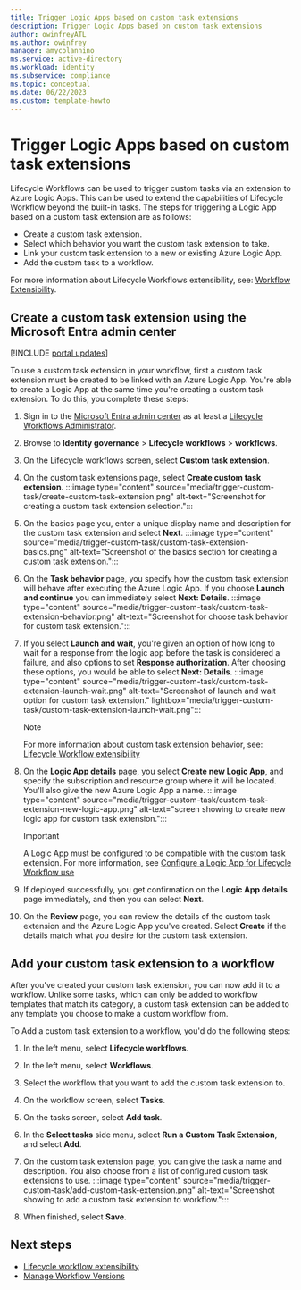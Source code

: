 ```yaml
---
title: Trigger Logic Apps based on custom task extensions
description: Trigger Logic Apps based on custom task extensions
author: owinfreyATL
ms.author: owinfrey
manager: amycolannino
ms.service: active-directory
ms.workload: identity
ms.subservice: compliance
ms.topic: conceptual
ms.date: 06/22/2023
ms.custom: template-howto 
---
```



# Trigger Logic Apps based on custom task extensions

Lifecycle Workflows can be used to trigger custom tasks via an extension to Azure Logic Apps. This can be used to extend the capabilities of Lifecycle Workflow beyond the built-in tasks. The steps for triggering a Logic App based on a custom task extension are as follows:

- Create a custom task extension.
- Select which behavior you want the custom task extension to take.
- Link your custom task extension to a new or existing Azure Logic App.
- Add the custom task to a workflow.

For more information about Lifecycle Workflows extensibility, see: [Workflow Extensibility](lifecycle-workflow-extensibility.md).


## Create a custom task extension using the Microsoft Entra admin center

[!INCLUDE [portal updates](~/includes/portal-update.md)]

To use a custom task extension in your workflow, first a custom task extension must be created to be linked with an Azure Logic App. You're able to create a Logic App at the same time you're creating a custom task extension. To do this, you complete these steps:

1. Sign in to the [Microsoft Entra admin center](https://entra.microsoft.com) as at least a [Lifecycle Workflows Administrator](~/identity/role-based-access-control/permissions-reference.md#lifecycle-workflows-administrator).

1. Browse to **Identity governance** > **Lifecycle workflows** > **workflows**.

1. On the Lifecycle workflows screen, select **Custom task extension**. 

1. On the custom task extensions page, select **Create custom task extension**.
    :::image type="content" source="media/trigger-custom-task/create-custom-task-extension.png" alt-text="Screenshot for creating a custom task extension selection.":::
1. On the basics page you, enter a unique display name and description for the custom task extension and select **Next**.
    :::image type="content" source="media/trigger-custom-task/custom-task-extension-basics.png" alt-text="Screenshot of the basics section for creating a custom task extension.":::
1. On the **Task behavior** page, you specify how the custom task extension will behave after executing the Azure Logic App. If you choose **Launch and continue** you can immediately select **Next: Details**.
    :::image type="content" source="media/trigger-custom-task/custom-task-extension-behavior.png" alt-text="Screenshot for choose task behavior for custom task extension.":::

1. If you select **Launch and wait**, you're given an option of how long to wait for a response from the logic app before the task is considered a failure, and also options to set **Response authorization**. After choosing these options, you would be able to select **Next: Details**. 
    :::image type="content" source="media/trigger-custom-task/custom-task-extension-launch-wait.png" alt-text="Screenshot of launch and wait option for custom task extension." lightbox="media/trigger-custom-task/custom-task-extension-launch-wait.png"::: 
     > [!NOTE]
     > For more information about custom task extension behavior, see: [Lifecycle Workflow extensibility](lifecycle-workflow-extensibility.md)
1. On the **Logic App details** page, you select **Create new Logic App**, and specify the subscription and resource group where it will be located. You'll also give the new Azure Logic App a name.
    :::image type="content" source="media/trigger-custom-task/custom-task-extension-new-logic-app.png" alt-text="screen showing to create new logic app for custom task extension.":::
   > [!IMPORTANT]
   > A Logic App must be configured to be compatible with the custom task extension. For more information, see [Configure a Logic App for Lifecycle Workflow use](configure-logic-app-lifecycle-workflows.md) 
1. If deployed successfully, you get confirmation on the **Logic App details** page immediately, and then you can select **Next**. 

1. On the  **Review** page, you can review the details of the custom task extension and the Azure Logic App you've created. Select **Create** if the details match what you desire for the custom task extension.    


## Add your custom task extension to a workflow

After you've created your custom task extension, you can now add it to a workflow.  Unlike some tasks, which can only be added to workflow templates that match its category, a custom task extension can be added to any template you choose to make a custom workflow from.

To Add a custom task extension to a workflow, you'd do the following steps:

1. In the left menu, select **Lifecycle workflows**. 

1. In the left menu, select **Workflows**.

1. Select the workflow that you want to add the custom task extension to.

1. On the workflow screen, select **Tasks**.

1. On the tasks screen, select **Add task**.

1. In the **Select tasks** side menu, select **Run a Custom Task Extension**, and select **Add**.

1. On the custom task extension page, you can give the task a name and description. You also choose from a list of configured custom task extensions to use.
    :::image type="content" source="media/trigger-custom-task/add-custom-task-extension.png" alt-text="Screenshot showing to add a custom task extension to workflow.":::     
1. When finished, select **Save**.   

## Next steps

- [Lifecycle workflow extensibility](lifecycle-workflow-extensibility.md)
- [Manage Workflow Versions](manage-workflow-tasks.md)
